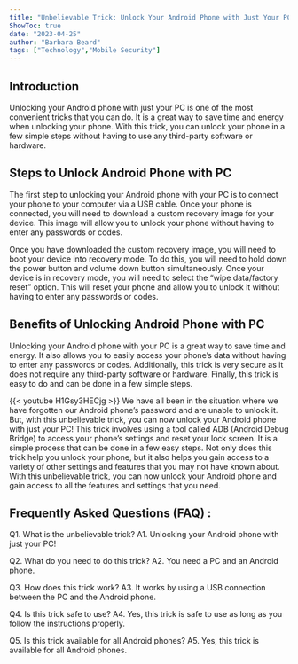 ```yaml
---
title: "Unbelievable Trick: Unlock Your Android Phone with Just Your PC!"
ShowToc: true 
date: "2023-04-25"
author: "Barbara Beard" 
tags: ["Technology","Mobile Security"]
---
```

## Introduction

Unlocking your Android phone with just your PC is one of the most convenient tricks that you can do. It is a great way to save time and energy when unlocking your phone. With this trick, you can unlock your phone in a few simple steps without having to use any third-party software or hardware.

## Steps to Unlock Android Phone with PC

The first step to unlocking your Android phone with your PC is to connect your phone to your computer via a USB cable. Once your phone is connected, you will need to download a custom recovery image for your device. This image will allow you to unlock your phone without having to enter any passwords or codes. 

Once you have downloaded the custom recovery image, you will need to boot your device into recovery mode. To do this, you will need to hold down the power button and volume down button simultaneously. Once your device is in recovery mode, you will need to select the “wipe data/factory reset” option. This will reset your phone and allow you to unlock it without having to enter any passwords or codes.

## Benefits of Unlocking Android Phone with PC

Unlocking your Android phone with your PC is a great way to save time and energy. It also allows you to easily access your phone’s data without having to enter any passwords or codes. Additionally, this trick is very secure as it does not require any third-party software or hardware. Finally, this trick is easy to do and can be done in a few simple steps.

{{< youtube H1Gsy3HECjg >}} 
We have all been in the situation where we have forgotten our Android phone’s password and are unable to unlock it. But, with this unbelievable trick, you can now unlock your Android phone with just your PC! This trick involves using a tool called ADB (Android Debug Bridge) to access your phone’s settings and reset your lock screen. It is a simple process that can be done in a few easy steps. Not only does this trick help you unlock your phone, but it also helps you gain access to a variety of other settings and features that you may not have known about. With this unbelievable trick, you can now unlock your Android phone and gain access to all the features and settings that you need.

## Frequently Asked Questions (FAQ) :
Q1. What is the unbelievable trick?
A1. Unlocking your Android phone with just your PC!

Q2. What do you need to do this trick?
A2. You need a PC and an Android phone.

Q3. How does this trick work?
A3. It works by using a USB connection between the PC and the Android phone.

Q4. Is this trick safe to use?
A4. Yes, this trick is safe to use as long as you follow the instructions properly.

Q5. Is this trick available for all Android phones?
A5. Yes, this trick is available for all Android phones.


